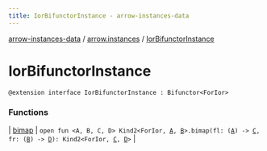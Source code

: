```yaml
---
title: IorBifunctorInstance - arrow-instances-data
---
```


[arrow-instances-data](../../index.html) / [arrow.instances](../index.html) / [IorBifunctorInstance](./index.html)

# IorBifunctorInstance

`@extension interface IorBifunctorInstance : Bifunctor<ForIor>`

### Functions

| [bimap](bimap.html) | `open fun <A, B, C, D> Kind2<ForIor, `[`A`](bimap.html#A)`, `[`B`](bimap.html#B)`>.bimap(fl: (`[`A`](bimap.html#A)`) -> `[`C`](bimap.html#C)`, fr: (`[`B`](bimap.html#B)`) -> `[`D`](bimap.html#D)`): Kind2<ForIor, `[`C`](bimap.html#C)`, `[`D`](bimap.html#D)`>` |

